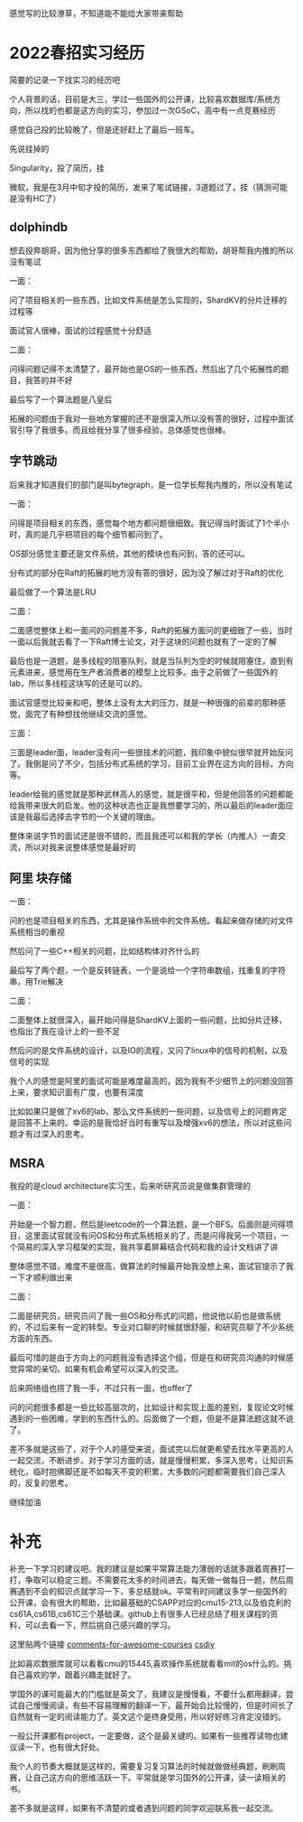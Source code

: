 感觉写的比较潦草，不知道能不能给大家带来帮助

# 2022春招实习经历

简要的记录一下找实习的经历吧

个人背景的话，目前是大三，学过一些国外的公开课，比较喜欢数据库/系统方向，所以找的也都是这方向的实习，参加过一次GSoC，高中有一点竞赛经历

感觉自己投的比较晚了，但是还好赶上了最后一班车。

先说挂掉的

Singularity，投了简历，挂

微软，我是在3月中旬才投的简历，发来了笔试链接，3道题过了，挂（猜测可能是没有HC了）

## dolphindb

想去投奔胡哥，因为他分享的很多东西都给了我很大的帮助，胡哥帮我内推的所以没有笔试

一面：

问了项目相关的一些东西，比如文件系统是怎么实现的，ShardKV的分片迁移的过程等

面试官人很棒，面试的过程感觉十分舒适

二面：

问得问题记得不太清楚了，最开始也是OS的一些东西，然后出了几个拓展性的题目，我答的并不好

最后写了一个算法题是八皇后

拓展的问题由于我对一些地方掌握的还不是很深入所以没有答的很好，过程中面试官引导了我很多。而且给我分享了很多经验，总体感觉也很棒。

## 字节跳动

后来我才知道我们的部门是叫bytegraph，是一位学长帮我内推的，所以没有笔试

一面：

问得是项目相关的东西，感觉每个地方都问题很细致。我记得当时面试了1个半小时，真的是几乎把项目的每个细节都问到了。

OS部分感觉主要还是文件系统，其他的模块也有问到，答的还可以。

分布式的部分在Raft的拓展的地方没有答的很好，因为没了解过对于Raft的优化

最后做了一个算法是LRU

二面：

二面感觉整体上和一面问的问题差不多，Raft的拓展方面问的更细致了一些，当时一面以后我就去看了一下Raft博士论文，对于这块的问题也就有了一定的了解

最后也是一道题，是多线程的阻塞队列，就是当队列为空的时候就阻塞住，直到有元素进来，感觉用在生产者消费者的模型上比较多。由于之前做了一些国外的lab，所以多线程这块写的还是可以的。

面试官感觉比较亲和吧，整体上没有太大的压力，就是一种很强的前辈的那种感觉，面完了有种想找他继续交流的感觉。

三面：

三面是leader面，leader没有问一些很技术的问题，我印象中貌似很早就开始反问了。我倒是问了不少，包括分布式系统的学习，目前工业界在这方向的目标，方向等。

leader给我的感觉就是那种武林高人的感觉，就是很平和，但是他回答的问题都能给我带来很大的启发。他的这种状态也正是我想要学习的，所以最后的leader面应该是我最后选择去字节的一个关键的理由。

整体来说字节的面试还是很不错的，而且我还可以和我的学长（内推人）一直交流，所以对我来说整体感觉是最好的

## 阿里 块存储

一面：

问的也是项目相关的东西，尤其是操作系统中的文件系统。看起来做存储的对文件系统相当的重视

然后问了一些C++相关的问题，比如结构体对齐什么的

最后写了两个题，一个是反转链表，一个是说给一个字符串数组，找重复的字符串，用Trie解决

二面：

二面整体上就很深入，最开始问得是ShardKV上面的一些问题，比如分片迁移，也指出了我在设计上的一些不足

然后问的是文件系统的设计，以及IO的流程，又问了linux中的信号的机制，以及信号的实现

我个人的感觉是阿里的面试可能是难度最高的，因为我有不少细节上的问题没回答上来，要求知识面有广度，也要有深度

比如如果只是做了xv6的lab，那么文件系统的一些问题，以及信号上的问题肯定是回答不上来的。幸运的是我恰好当时有重写以及增强xv6的想法，所以对这些问题才有过深入的思考。

## MSRA

我投的是cloud architecture实习生，后来听研究员说是做集群管理的

一面：

开始是一个智力题，然后是leetcode的一个算法题，是一个BFS。后面则是问得项目，这里面试官就没有问OS和分布式系统相关的了，而是问得我另一个项目，一个简易的深入学习框架的实现，我共享着屏幕结合代码和我的设计文档讲了讲

整体感觉不错，难度不是很高，做算法的时候最开始我没想上来，面试官提示了我一下才顺利做出来

二面：

二面是研究员，研究员问了我一些OS和分布式的问题，他说他以前也是做系统的，不过后来有一定的转型。专业对口聊的时候就很舒服，和研究员聊了不少系统方面的东西。

最后可惜的是由于方向上的问题我没有选择这个组，但是在和研究员沟通的时候感觉异常的亲切。如果有机会希望可以深入的交流。

后来网络组也捞了我一手，不过只有一面，也offer了

问的问题很多都是一些比较高层次的，比如设计和实现上面的差别，复现论文时候遇到的一些困难，学到的东西什么的。后面做了一个题，但是不是算法题这就不说了。

差不多就是这些了，对于个人的感受来说，面试完以后就更希望去找水平更高的人一起交流，不断进步。对于学习方面的话，就是慢慢积累，多深入思考，让知识系统化，临时抱佛脚还是不如每天不变的积累，大多数的问题都需要我们自己深入的，反复的思考。

继续加油

# 补充

补充一下学习的建议吧。我的建议是如果平常算法能力薄弱的话就多跟着周赛打一打，争取可以稳定三题。不需要花太多的时间进去，每天做一做每日一题，然后周赛遇到不会的知识点就学习一下，多总结就ok。平常有时间建议多学一些国外的公开课，会有很大的帮助，比如最基础的CSAPP对应的cmu15-213,以及伯克利的cs61A,cs61B,cs61C三个基础课。github上有很多人已经总结了相关课程的资料，可以去看一下，然后挑自己感兴趣的学习。

这里贴两个链接
[comments-for-awesome-courses](https://github.com/conanhujinming/comments-for-awesome-courses)
[csdiy](https://csdiy.wiki/)

比如喜欢数据库就可以看看cmu的15445,喜欢操作系统就看看mit的os什么的。挑自己喜欢的学，跟着兴趣走就好了。

学国外的课可能最大的门槛就是英文了，我建议是慢慢看，不要什么都用翻译，尝试自己慢慢阅读，有些不容易理解的翻译一下，最开始会比较慢的，但是时间长了自然就有一定的阅读能力了。英文这个是终身受用，所以好好练习肯定没错的。

一般公开课都有project，一定要做，这个是最关键的。如果有一些推荐读物也建议读一下，也有很大好处。

我个人的节奏大概就是这样的，需要复习复习算法的时候就做做经典题，刷刷周赛，让自己这方向的思维活跃一下。平常就是学习国外的公开课，读一读相关的书。

差不多就是这样，如果有不清楚的或者遇到问题的同学欢迎联系我一起交流。